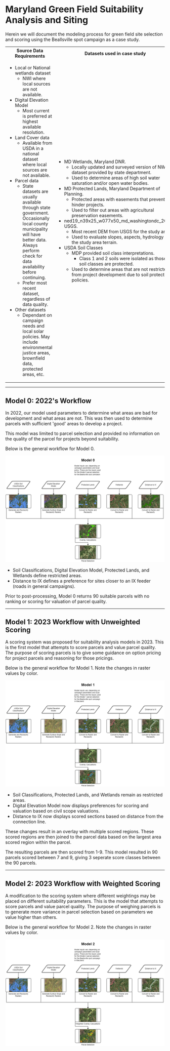 # Maryland Green Field Suitability Analysis and Siting
Herein we will document the modeling process for green field site selection and scoring using the Beallsville spot campaign as a case study.

<table>
<tr>
<th>Source Data Requirements</th>
<th>Datasets used in case study</th>
</tr>
<tr>
<td>

- Local or National wetlands dataset
  - NWI where local sources are not available.
- Digital Elevation Model
  - Most current is preferred at highest available resolution.
- Land Cover data
  - Available from USDA in a national dataset where local sources are not available.
- Parcel data
  - State datasets are usually available through state government. Occasionally local county municipality will have better data. Always perform check for data availability before continuing.
  - Prefer most recent dataset, regardless of data quality.
- Other datasets
  - Dependant on campaign needs and local solar policies. May include environmental justice areas, brownfield data, protected areas, etc.
</td>
<td>

- MD Wetlands, Maryland DNR.
  - Locally updated and surveyed version of NWI dataset provided by state department.
  - Used to determine areas of high soil water saturation and/or open water bodies.
- MD Protected Lands, Maryland Department of Planning.
  - Protected areas with easements that prevent or hinder projects.
  - Used to filter out areas with agricultural preservation easements.
- ned19_n39x25_w077x50_md_washingtondc_2008, USGS.
  - Most recent DEM from USGS for the study area.
  - Used to evaluate slopes, aspects, hydrology of the study area terrain.
- USDA Soil Classes
  - MDP provided soil class interpretations.
    - Class 1 and 2 soils were isolated as those soil classes are protected.
  - Used to determine areas that are not restricted from project development due to soil protection policies.
</td>
</tr>
</table>

---

## Model 0: 2022's Workflow
In 2022, our model used parameters to determine what areas are bad for development and what areas are not. This was then used to determine parcels with sufficient 'good' areas to develop a project.

This model was limited to parcel selection and provided no information on the quality of the parcel for projects beyond suitability.

Below is the general workflow for Model 0.

![Model 0 Workflow](./src/MD_Model0_Workflow.png)

- Soil Classifications, Digital Elevation Model, Protected Lands, and Wetlands define restricted areas.
- Distance to IX defines a preference for sites closer to an IX feeder (roads in general campaigns).

Prior to post-processing, Model 0 returns 90 suitable parcels with no ranking or scoring for valuation of parcel quality.

---

## Model 1: 2023 Workflow with Unweighted Scoring

A scoring system was proposed for suitability analysis models in 2023. This is the first model that attempts to score parcels and value parcel quality. The purpose of scoring parcels is to give some guidance on option pricing for project parcels and reasoning for those pricings.

Below is the general workflow for Model 1. Note the changes in raster values by color.

![Model 1 Workflow](./src/MD_Model1_Workflow.png)

- Soil Classifications, Protected Lands, and Wetlands remain as restricted areas.
- Digital Elevation Model now displays preferences for scoring and valuation based on civil scope valuations.
- Distance to IX now displays scored sections based on distance from the connection line.

These changes result in an overlay with multiple scored regions. These scored regions are then joined to the parcel data based on the largest area scored region within the parcel.

The resulting parcels are then scored from 1-9. This model resulted in 90 parcels scored between 7 and 9, giving 3 seperate score classes between the 90 parcels.

---

## Model 2: 2023 Workflow with Weighted Scoring

A modification to the scoring system where different weightings may be placed on different suitability parameters. This is the model that attempts to score parcels and value parcel quality. The purpose of weighing parcels is to generate more variance in parcel selection based on parameters we value higher than others.

Below is the general workflow for Model 2. Note the changes in raster values by color.

![Model 2 Workflow](./src/MD_Model2_Workflow.png)

